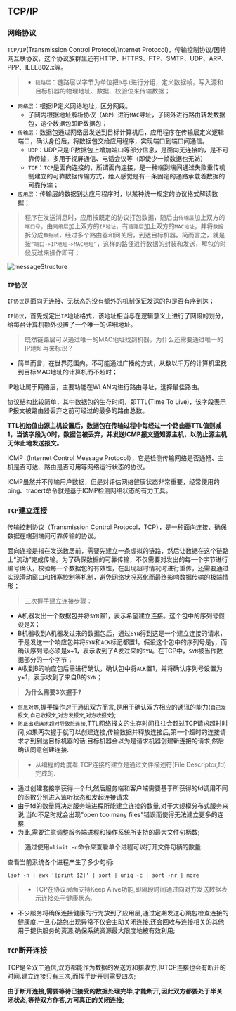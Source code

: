 ## TCP/IP

### 网络协议

`TCP/IP`(Transmission Control Protocol/Internet Protocol)，传输控制协议/因特网互联协议，这个协议族群里还有HTTP、HTTPS、FTP、SMTP、UDP、ARP、PPP、IEEE802.x等。

>+ `链路层`：链路层以字节为单位把`0`与`1`进行分组，定义数据帧，写入源和目标机器的物理地址、数据、校验位来传输数据；
+ `网络层`：根据IP定义网络地址，区分网段。
  + 子网内根据地址解析协议（`ARP`）进行`MAC`寻址，子网外进行路由转发数据包，这个数据包即IP数据包；
+ `传输层`：数据包通过网络层发送到目标计算机后，应用程序在传输层定义逻辑端口，确认身份后，将数据包交给应用程序，实现端口到端口间通信。
  + `UDP`：UDP只是IP数据包上增加端口等部分信息，是面向无连接的，是不可靠传输，多用于视屏通信、电话会议等（即使少一帧数据也无妨）
  + `TCP`：`TCP`是面向连接的，所谓面向连接，是一种端到端间通过失败重传机制建立的可靠数据传输方式，给人感觉是有一条固定的通路承载着数据的可靠传输；
+ `应用层`：传输层的数据到达应用程序时，以某种统一规定的协议格式解读数据；

>程序在发送消息时，应用按既定的协议打包数据，随后由`传输层`加上双方的`端口号`，由`网络层`加上双方的`IP地址`，有`链路层`加上双方的`MAC地址`，并将`数据`拆分成`数据帧`，经过多个路由器和网关后，到达目标机器。简而言之，就是按`“端口->IP地址->MAC地址”`，这样的路径进行数据的封装和发送，解包的时候反过来操作即可；

![messageStructure](/images/messageStructure.png)

### `IP协议`
`IP协议`是面向无连接、无状态的没有额外的机制保证发送的包是否有序到达；

`IP协议`，首先规定出`IP`地址格式，该地址相当与在逻辑意义上进行了网段的划分，给每台计算机额外设置了一个唯一的详细地址。

>既然链路层可以通过唯一的MAC地址找到机器，为什么还需要通过唯一的IP地址再来标识？
+ 简单而言，在世界范围内，不可能通过广播的方式，从数以千万的计算机里找到目标MAC地址的计算机而不超时；

IP地址属于网络层，主要功能在WLAN内进行路由寻址，选择最佳路由。

协议结构比较简单，其中数据包的生存时间，即TTL(Time To Live)，该字段表示IP报文被路由器丢弃之前可经过的最多的路由总数。

**TTL初始值由源主机设置后，数据包在传输过程中每经过一个路由器TTL值则减1，当该字段为0时，数据包被丢弃，并发送ICMP报文通知源主机，以防止源主机无休止地发送报文。**

ICMP（Internet Control Message Protocol），它是检测传输网络是否通畅、主机是否可达、路由是否可用等网络运行状态的协议。

ICMP虽然并不传输用户数据，但是对评估网络健康状态非常重要，经常使用的ping、tracert命令就是基于ICMP检测网络状态的有力工具。

### `TCP`建立连接

传输控制协议（Transmission Control Protocol，TCP），是一种面向连接、确保数据在端到端间可靠传输的协议。

面向连接是指在发送数居前，需要先建立一条虚拟的链路，然后让数据在这个链路上“流动”完成传输。为了确保数据的可靠传输，不仅需要对发出的每一个字节进行编号确认，校验每一个数据包的有效性，在出现超时情况时进行重传，还需要通过实现滑动窗口和拥塞控制等机制，避免网络状况恶化而最终影响数据传输的极端情形；


>三次握手建立连接步骤：
+ A机器发出一个数据包并将`SYN`置1，表示希望建立连接。这个包中的序列号假设是X；
+ B机器收到A机器发过来的数据包后，通过`SYN`得到这是一个建立连接的请求，于是发送一个响应包并将`SYN`和`ACK`标记都置1。假设这个包中的序列号是y，而确认序列号必须是x+1，表示收到了A发过来的`SYN`。在TCP中，`SYN`被当作数据部分的一个字节；
+ A收到B的响应包后需进行确认，确认包中将`ACK`置1，并将确认序列号设置为y+1，表示收到了来自B的`SYN`；


>**为什么需要3次握手?**
+ `信息对等`,握手操作对于通讯双方而言,是用于确认双方相应的通讯的能力(`自己发报文`,`自己收报文`,`对方发报文`,`对方收报文`);
+ `防止出现请求超时导致脏连接`,TTL网络报文的生存时间往往会超过TCP请求超时时间,如果两次握手就可以创建连接,传输数据并释放连接后,第一个超时的连接请求才到到达目标机器的话,目标机器会以为是请求机器创建新连接的请求,然后确认同意创建连接.


>+ 从编程的角度看,TCP连接的建立是通过文件描述符(File Descriptor,fd)完成的.
+ 通过创建套接字获得一个fd,然后服务端和客户端需要基于所获得的fd调用不同的函数分别进入监听状态和发起连接请求
+ 由于fd的数量将决定服务端进程所能建立连接的数量,对于大规模分布式服务来说,当fd不足时就会出现"open too
 many files"错误而使得无法建立更多的连接.
+ 为此,需要注意调整服务端进程和操作系统所支持的最大文件句柄数;

>**通过使用`ulimit -n`命令来查看单个进程可以打开文件句柄的数量.**


查看当前系统各个进程产生了多少句柄:

```
lsof -n | awk '{print $2}' | sort | uniq -c | sort -nr | more
```

>+ TCP在协议层面支持Keep Alive功能,即隔段时间通过向对方发送数据表示连接处于健康状态.
+ 不少服务将确保连接健康的行为放到了应用层,通过定期发送心跳包检查连接的健康度.一旦心跳包出现异常不仅会主动关闭连接,还会回收与连接相关的其他用于提供服务的资源,确保系统资源最大限度地被有效利用;

### `TCP`断开连接

TCP是全双工通信,双方都能作为数据的发送方和接收方,但TCP连接也会有断开的时间.建立连接只有三次,而挥手断开则需要四次;

**由于断开连接,需要等待已接受的数据处理完毕,才能断开,因此双方都要处于半关闭状态,等待双方作答,方可真正的关闭连接;**

